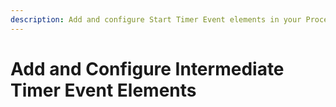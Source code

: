 ```yaml
---
description: Add and configure Start Timer Event elements in your Process model.
---
```


# Add and Configure Intermediate Timer Event Elements

